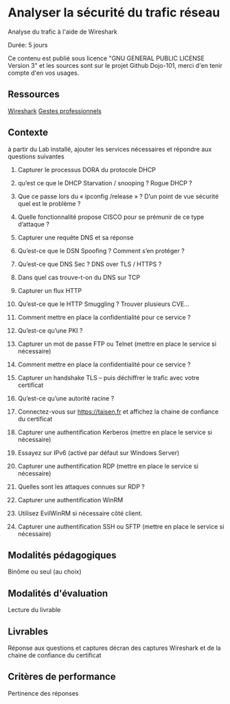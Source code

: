 # Analyser la sécurité du trafic réseau

Analyse du trafic à l'aide de Wireshark

Durée: 5 jours

Ce contenu est publié sous licence "GNU GENERAL PUBLIC LICENSE Version 3" et les sources sont sur le projet Github Dojo-101, merci d'en tenir compte d'en vos usages.

## Ressources

[Wireshark](https://www.wireshark.org/download.html)
[Gestes professionnels](https://github.com/Aif4thah/Dojo-101)

## Contexte

à partir du Lab installé, ajouter les services nécessaires et répondre aux questions suivantes 

1. Capturer le processus DORA du protocole DHCP
2. qu’est ce que le DHCP Starvation / snooping ? Rogue DHCP ?
3. Que ce passe lors du « ipconfig /release » ? D’un point de vue sécurité quel est le problème ? 
4. Quelle fonctionnalité propose CISCO pour se prémunir de ce type d’attaque ? 
5. Capturer une requête DNS et sa réponse
6. Qu’est-ce que le DSN Spoofing ? Comment s’en protéger ?
7. Qu’est-ce que DNS Sec ? DNS over TLS / HTTPS ?
8. Dans quel cas trouve-t-on du DNS sur TCP
9. Capturer un flux HTTP
10. Qu’est-ce que le HTTP Smuggling ? Trouver plusieurs CVE…
11. Comment mettre en place la confidentialité pour ce service ? 
12. Qu’est-ce qu’une PKI ?
13. Capturer un mot de passe FTP ou Telnet (mettre en place le service si nécessaire)
14. Comment mettre en place la confidentialité pour ce service ? 

15. Capturer un handshake TLS – puis déchiffrer le trafic avec votre certificat
16. Qu’est-ce qu’une autorité racine ?
17. Connectez-vous sur https://taisen.fr et affichez la chaine de confiance du certificat
18. Capturer une authentification Kerberos (mettre en place le service si nécessaire)
19. Essayez sur IPv6 (activé par défaut sur Windows Server)
20. Capturer une authentification RDP (mettre en place le service si nécessaire)
21. Quelles sont les attaques connues sur RDP ?
22. Capturer une authentification WinRM
23. Utilisez EvilWinRM si nécessaire côté client.
24. Capturer une authentification SSH ou SFTP (mettre en place le service si nécessaire)



## Modalités pédagogiques

Binôme ou seul (au choix)

## Modalités d'évaluation

Lecture du livrable

## Livrables

Réponse aux questions et captures décran des captures Wireshark et de la chaine de confiance du certificat

## Critères de performance

Pertinence des réponses

